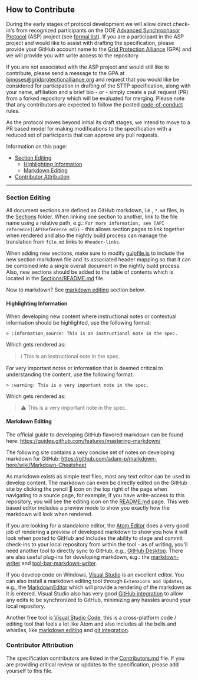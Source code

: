 ## How to Contribute

During the early stages of protocol development we will allow direct check-in's from recognized participants on the DOE [Advanced Synchrophasor Protocol](https://energy.gov/oe/articles/oe-announces-investment-new-research-improve-grid-reliability-through-enhanced-0) (ASP) project (see [formal list](Sections/Images/participant-matrix.png)). If you are a participant in the ASP project and would like to assist with drafting the specification, please provide your GitHub account name to the [Grid Protection Alliance](https://www.gridprotectionalliance.org/) (GPA) and we will provide you with write access to the repository.

If you are not associated with the ASP project and would still like to contribute, please send a message to the GPA at [bjmoses@gridprotectionalliance.org](mailto:bjmoses@gridprotectionalliance.org?subject=STTP%20drafting%20participant%20consideration...) and request that you would like be considered for participation in drafting of the STTP specification, along with your name, affiliation and a brief bio - or - simply create a pull request (PR) from a forked repository which will be evaluated for merging. Please note that any contributors are expected to follow the posted [code-of-conduct](CODE_OF_CONDUCT.md) rules.

As the protocol moves beyond initial its draft stages, we intend to move to a PR based model for making modifications to the specification with a reduced set of participants that can approve any pull requests.

Information on this page:
* [Section Editing](#section-editing)
  * [Highlighting Information](#highlighting-information)
  * [Markdown Editing](#markdown-editing)
* [Contributor Attribution](#contributor-attribution)

---
### Section Editing

All document sections are defined as GitHub markdown, i.e., `*.md` files, in the [Sections](Sections) folder. When linking one section to another, link to the file name using a relative path, e.g.:
`For more information, see [API reference](APIReference.md))` - this allows section pages to link together when rendered and also the nightly build process can manage the translation from `file.md` links to `#header-links`.

When adding new sections, make sure to modify [gulpfile.js](gulpfile.js) to include the new section markdown file and its associated header mapping so that it can be combined into a single overall document in the nightly build process. Also, new sections should be added to the table of contents which is located in the [Sections/README.md](Sections/README.md) file.

New to markdown? See [markdown editing](#markdown-editing) section below.

#### Highlighting Information

When developing new content where instructional notes or contextual information should be highlighted, use the following format:

`> :information_source: This is an instructional note in the spec.`

Which gets rendered as:
> :information_source: This is an instructional note in the spec.

For very important notes or information that is deemed critical to understanding the content, use the following format:

`> :warning: This is a very important note in the spec.`

Which gets rendered as:
> :warning: This is a very important note in the spec.

#### Markdown Editing

The official guide to developing GitHub flavored markdown can be found here:
https://guides.github.com/features/mastering-markdown/

The following site contains a very concise set of notes on developing markdown for GitHub:
https://github.com/adam-p/markdown-here/wiki/Markdown-Cheatsheet

As markdown exists as simple text files, most any text editor can be used to develop content. The markdown can even be directly edited on the GitHub site by clicking the pencil :pencil: icon on the top right of the page when navigating to a source page, for example, if you have write-access to this repository, you will see the editing icon on the [README.md](https://github.com/sttp/Specification/blob/master/Sections/README.md) page. This web based editor includes a preview mode to show you exactly how the markdown will look when rendered.

If you are looking for a standalone editor, the [Atom Editor](https://atom.io/) does a very good job of rendering a preview of developed markdown to show you how it will look when posted to GitHub and includes the ability to stage and commit check-ins to your local repository from within the tool - as of writing, you'll need another tool to directly sync to GitHub, e.g., [GitHub Desktop](https://desktop.github.com/). There are also useful plug-ins for developing markdown, e.g.: the [markdown-writer](https://atom.io/packages/markdown-writer) and [tool-bar-markdown-writer](https://atom.io/packages/tool-bar-markdown-writer).

If you develop code on Windows, [Visual Studio](https://www.visualstudio.com/free-developer-offers/) is an excellent editor. You can also install a markdown editing tool through `Extensions and Updates`, e.g., the [MarkdownEditor](https://github.com/madskristensen/MarkdownEditor) which will provide a rendering of the markdown as it is entered. Visual Studio also has very good [GitHub integration](https://visualstudio.github.com/) to allow any edits to be synchronized to GitHub, minimizing any hassles around your local repository.

Another free tool is [Visual Studio Code](https://code.visualstudio.com/), this is a cross-platform code / editing tool that feels a lot like Atom and also includes all the bells and whistles, like [markdown editing](https://code.visualstudio.com/docs/languages/markdown) and [git integration](https://code.visualstudio.com/docs/setup/additional-components).

### Contributor Attribution

The specification contributors are listed in the [Contributors.md](Sections/Contributors.md) file. If you are providing critical review or updates to the specification, please add yourself to this file.
